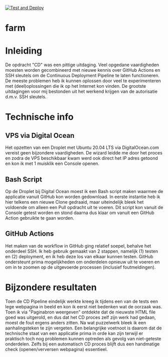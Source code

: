 [![Test and Deploy](https://github.com/LiekeG9/farm/actions/workflows/main.yml/badge.svg)](https://github.com/LiekeG9/farm/actions/workflows/main.yml)


# farm

Inleiding
=========
De opdracht "CD" was een pittige uitdaging. Veel opgedane vaardigheden moesten worden gecombineerd met nieuwe kennis over GitHub Actions en SSH sleutels om de Continuous Deployment Pipeline te laten functioneren.
De meeste problemen heb ik kunnen oplossen door veel te experimenteren met (deel)oplossingen die ik op het Internet kon vinden.
De grootste uitdagingen voor mij bestonden uit het werkend krijgen van de autorisatie d.m.v. SSH sleutels.

Technische info
===============

VPS via Digital Ocean
---------------------
Het opzetten van een Droplet met Ubuntu 20.04 LTS via DigitalOcean.com vereist geen bijzondere vaardigheden. De wizard leidde me door het proces en zodra de VPS beschikbaar kwam werd ook direct het IP adres getoond en kon ik met 1 muisklik een Console openen.

Bash Script
-----------
Op de Droplet bij Digital Ocean moest ik een Bash script maken waarmee de applicatie vanuit GitHub kon worden gedownload. In eerste instantie heb ik hier telkens een nieuwe Clone gedraaid, maar uiteindelijk bleek het voldoende om alleen een Pull opdracht uit te voeren. Dit script kon vanuit de Console getest worden en stond daarna dus klaar om vanuit een GitHub Action gebruikte te gaan worden.

GitHub Actions
--------------
Het maken van de workflow in GitHub ging relatief soepel, behalve het onderdeel SSH. Ik heb gebruik gemaakt van 2 stappen, namelijk (1) testen en (2) deployment, en ik heb deze los van elkaar kunnen testen. GitHub ondersteunt prima mogelijkheden om onderdelen opnieuw uit te voeren en om in te zoomen op de uitgevoerde processen (inclusief foutmeldingen).

Bijzondere resultaten
=====================
Toen de CD Pipeline eindelijk werkte kreeg ik tijdens een van de tests een lege webpagina in beeld en kon ik eerst niet bedenken wat de oorzaak was. Toen ik via "Paginabron weergeven" ontdekte dat de nieuwste HTML file goed was uitgerold, en dus dat het CD proces zelf zijn werk had gedaan, moest de fout ergens anders zitten. Na wat puzzelwerk bleek ik een aanhalingsteken te zijn vergeten. Een belangrijke voetnoot is daarom dat de technische staat van een applicatie prima in orde kan zijn terwijl er praktisch toch nog problemen kunnen optreden als gevolg van niet-geteste onderdelen. Zelfs bij een automatisch CD proces blijft dus een handmatige check (openen/verversen webpagina) essentieel.
